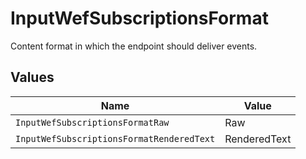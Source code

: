 # InputWefSubscriptionsFormat

Content format in which the endpoint should deliver events.


## Values

| Name                                      | Value                                     |
| ----------------------------------------- | ----------------------------------------- |
| `InputWefSubscriptionsFormatRaw`          | Raw                                       |
| `InputWefSubscriptionsFormatRenderedText` | RenderedText                              |
